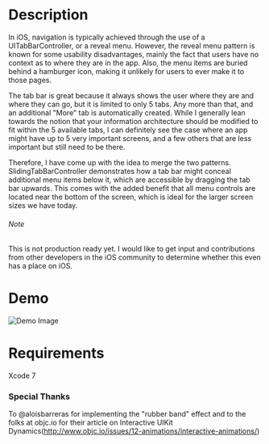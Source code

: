 # Description

In iOS, navigation is typically achieved through the use of a UITabBarController, or a reveal menu. However, the reveal menu pattern is known for some usability disadvantages, mainly the fact that users have no context as to where they are in the app. Also, the menu items are buried behind a hamburger icon, making it unlikely for users to ever make it to those pages.

The tab bar is great because it always shows the user where they are and where they can go, but it is limited to only 5 tabs. Any more than that, and an additional "More" tab is automatically created. While I generally lean towards the notion that your information architecture should be modified to fit within the 5 available tabs, I can definitely see the case where an app might have up to 5 very important screens, and a few others that are less important but still need to be there. 

Therefore, I have come up with the idea to merge the two patterns. SlidingTabBarController demonstrates how a tab bar might conceal additional menu items below it, which are accessible by dragging the tab bar upwards. This comes with the added benefit that all menu controls are located near the bottom of the screen, which is ideal for the larger screen sizes we have today.

###### Note
This is not production ready yet. I would like to get input and contributions from other developers in the iOS community to determine whether this even has a place on iOS. 


# Demo
![Demo Image](perryao.github.com/slidingtabbarcontroller/slidingTabBar.gif)


# Requirements
Xcode 7

### Special Thanks 

To @aloisbarreras for implementing the "rubber band" effect and
to the folks at objc.io for their article on Interactive UIKit Dynamics(http://www.objc.io/issues/12-animations/interactive-animations/)


